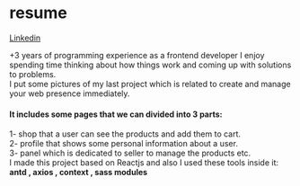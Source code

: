 # resume
<a href="https://www.linkedin.com/in/shayeste-malekpour-25114418b/">Linkedin</a>

+3 years of programming experience as a frontend developer
I enjoy spending time thinking about how things work and coming up with solutions to problems.
<br/>
I put some pictures of my last project which is related to create and manage your web presence immediately.
<h4>It includes some pages that we can divided into 3 parts:</h4>
1- shop that a user can see the products and add them to cart.<br>
2- profile that shows some personal information about a user.<br>
3- panel which is dedicated to seller to manage the products etc.<br>
I made this project based on Reactjs and also I used these tools inside it:<br/>
<b>antd , axios , context , sass modules</b>
